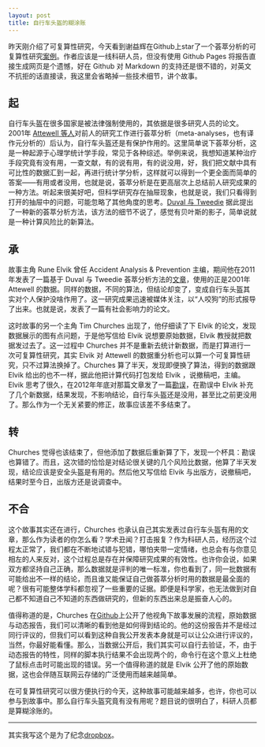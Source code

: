```yaml
---
layout: post
title: 自行车头盔的糊涂账
---
```


昨天刚介绍了可复算性研究，今天看到谢益辉在Github上star了一个荟萃分析的可复算性研究[案例](https://github.com/timchurches/meta-analyses/blob/master/benefits-of-reproducible-research/benefits-of-reproducible-research.md)。作者应该是一线科研人员，但没有使用 Github Pages 将报告直接生成网页是个遗憾，好在 Github 对 Markdown 的支持还是很不错的，对英文不抗拒的话直接读，我这里会省略掉一些技术细节，讲个故事。

## 起

自行车头盔在很多国家是被法律强制使用的，其依据是很多研究人员的论文。2001年 [ Attewell 等人](http://www.sciencedirect.com/science/article/pii/S0001457500000488)对前人的研究工作进行荟萃分析（meta-analyses，也有译作元分析的）后认为，自行车头盔还是有保护作用的。这里简单说下荟萃分析，这是一种起源于心理学统计学手段，常见于各种综述。举例来说，我想知道某种治疗手段究竟有没有用，一查文献，有的说有用，有的说没用，好，我们把文献中具有可比性的数据汇到一起，再进行统计学分析，这样就可以得到一个更全面而简单的答案——有用或者没用，也就是说，荟萃分析是在更高层次上总结前人研究成果的一种方法。听起来很美好吧，但科学研究存在抽屉现象，也就是说，我们只看得到打开的抽屉中的问题，可能忽略了其他角度的思考。[Duval 与 Tweedie](http://www.ncbi.nlm.nih.gov/pubmed/10877304) 据此提出了一种新的荟萃分析方法，该方法的细节不说了，感觉有贝叶斯的影子，简单说就是一种计算风险比的新算法。

## 承

故事主角 Rune Elvik 曾任 Accident Analysis & Prevention 主编，期间他在2011年发表了一篇基于 Duval 与 Tweedie 荟萃分析方法的[文章](http://www.sciencedirect.com/science/article/pii/S000145751100008X)，使用的正是2001年 Attewell 的数据。同样的数据，不同的算法，但结论却变了，变成自行车头盔其实对个人保护没啥作用了。这一研究成果迅速被媒体关注，以“人咬狗”的形式报导了出来。也就是说，发表了一篇有社会影响力的论文。

这时故事的另一个主角 Tim Churches 出现了，他仔细读了下 Elvik 的论文，发现数据展示的图有点问题，于是他写信给 Elvik 说想要原始数据，Elvik 教授就把数据发过去了。这一过程中 Churches 并不是重新去统计新数据，而是打算进行一次可复算性研究，其实 Elvik 对 Attewell 的数据重分析也可以算一个可复算性研究，只不过算法换掉了。Churches 算了半天，发现即便换了算法，得到的数据跟 Elvik 给出的也不一样，据此他把计算代码打包发给 Elvik ，说撤稿吧，主编。Elvik 思考了很久，在2012年年底对那篇文章发了一篇[勘误](http://www.sciencedirect.com/science/article/pii/S0001457512004253)，在勘误中 Elvik 补充了几个新数据，结果发现，不影响结论，自行车头盔还是没用，甚至比之前更没用了。那么作为一个无关紧要的修正，故事应该差不多结束了。

## 转

Churches 觉得也该结束了，但他添加了数据后重新算了下，发现一个杯具：勘误也算错了。而且，这次错的恰恰是对结论很关键的几个风险比数据，他算了半天发现，结论应该是安全头盔是有用的。然后他又写信给 Elvik 与出版方，说撤稿吧，结果时至今日，出版方还是说调查中。

## 不合

这个故事其实还在进行，Churches 也承认自己其实发表过自行车头盔有用的文章，那么作为读者的你怎么看？学术丑闻？打击报复？作为科研人员，经历这个过程太正常了，我们都在不断地试错与犯错，哪怕夹带一定情绪，也总会有与你意见相左的人来反对，这个过程总是存在并保障研究成果的有效性。也许你会说，如果双方都坚持自己正确，那么数据就是评判的唯一标准，你也看到了，同一批数据有可能给出不一样的结论，而且谁又能保证自己做荟萃分析时用的数据是最全面的呢？很有可能整体学科都忽视了一些重要的证据。即便是科学家，也无法做到对自己都不知道自己不知道的东西做研究的，但新的东西出来总是振奋人心的。

值得称道的是，Churches 在[Github](https://github.com/timchurches/meta-analyses)上公开了他视角下故事发展的流程，原始数据与动态报告，我们可以清晰的看到他是如何得到结论的。他的这份报告并不是经过同行评议的，但我们可以看到这种自我公开发表本身就是可以让公众进行评议的，当然，你最好能看懂。那么，当数据公开后，我们其实可以自行去验证，不，由于动态报告的特性，同样的脚本执行结果不会出现两个的，命令行在这个意义上杜绝了鼠标点击时可能出现的错误。另一个值得称道的就是 Elvik 公开了他的原始数据，这也会伴随互联网云存储的广泛使用而越来越简单。

在可复算性研究可以很方便执行的今天，这种故事可能越来越多，也许，你也可以参与到故事中。那么自行车头盔究竟有没有用呢？题目说的很明白了，科研人员都是算糊涂账的。

-----

其实我写这个是为了纪念[dropbox](DNS:42.120.21.30)。